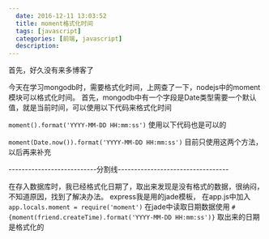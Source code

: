 ```yaml
---
  date: 2016-12-11 13:03:52
  title: moment格式化时间
  tags: [javascript]
  categories: [前端, javascript]
  description:
---
```



首先，好久没有来多博客了

今天在学习mongodb时，需要格式化时间，上网查了一下，nodejs中的moment模块可以格式化时间。
首先，mongodb中有一个字段是Date类型需要一个默认值，就是当前时间，可以使用以下代码来格式化时间

`moment().format('YYYY-MM-DD HH:mm:ss')`
 使用以下代码也是可以的


`moment(Date.now()).format('YYYY-MM-DD HH:mm:ss')`
目前只使用这两个方法，以后再来补充

---------------------------分割线----------------------------------

在存入数据库时，我已经格式化日期了，取出来发现是没有格式的数据，很纳闷，不知道原因，找到了解决办法。
express我是用的jade模板，
在app.js中加入
`app.locals.moment = require('moment')`
在jade中读取日期数据使用
`#{moment(friend.createTime).format('YYYY-MM-DD HH:mm:ss')}`
取出来的日期是格式化的



